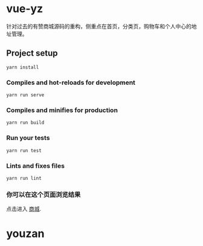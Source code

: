 # vue-yz
针对过去的有赞商城源码的重构，侧重点在首页，分类页，购物车和个人中心的地址管理。
## Project setup
```
yarn install
```

### Compiles and hot-reloads for development
```
yarn run serve
```

### Compiles and minifies for production
```
yarn run build
```

### Run your tests
```
yarn run test
```

### Lints and fixes files
```
yarn run lint
```

### 你可以在这个页面浏览结果
点击进入 [商城](https://lookguy.github.io/youzan_demo/).
# youzan
